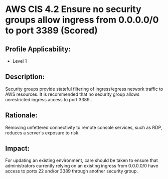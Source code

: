 # AWS CIS 4.2 Ensure no security groups allow ingress from 0.0.0.0/0 to port 3389 (Scored)

## Profile Applicability:

- Level 1

## Description:

Security groups provide stateful filtering of ingress/egress network traffic to AWS resources. It is recommended that no security group allows unrestricted ingress access to port 3389 .

## Rationale:

Removing unfettered connectivity to remote console services, such as RDP, reduces a server's exposure to risk.

## Impact:

For updating an existing environment, care should be taken to ensure that administrators currently relying on an existing ingress from 0.0.0.0/0 have access to ports 22 and/or 3389 through another security group.
